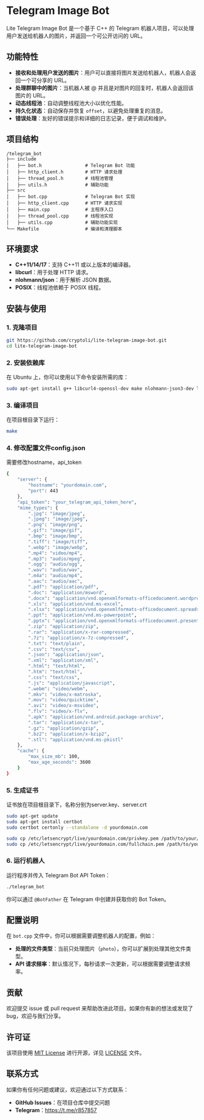 # Telegram Image Bot

Lite Telegram Image Bot 是一个基于 C++ 的 Telegram 机器人项目，可以处理用户发送给机器人的图片，并返回一个可公开访问的 URL。

## 功能特性

- **接收和处理用户发送的图片**：用户可以直接将图片发送给机器人，机器人会返回一个可分享的 URL。
- **处理群聊中的图片**：当机器人被 @ 并且是对图片的回复时，机器人会返回该图片的 URL。
- **动态线程池**：自动调整线程池大小以优化性能。
- **持久化状态**：自动保存并恢复 `offset`，以避免处理重复的消息。
- **错误处理**：友好的错误提示和详细的日志记录，便于调试和维护。

## 项目结构

```
/telegram_bot
├── include
│   ├── bot.h                # Telegram Bot 功能
│   ├── http_client.h        # HTTP 请求处理
│   ├── thread_pool.h        # 线程池管理
│   ├── utils.h              # 辅助功能
├── src
│   ├── bot.cpp              # Telegram Bot 实现
│   ├── http_client.cpp      # HTTP 请求实现
│   ├── main.cpp             # 主程序入口
│   ├── thread_pool.cpp      # 线程池实现
│   ├── utils.cpp            # 辅助功能实现
└── Makefile                 # 编译和清理脚本
```

## 环境要求

- **C++11/14/17**：支持 C++11 或以上版本的编译器。
- **libcurl**：用于处理 HTTP 请求。
- **nlohmann/json**：用于解析 JSON 数据。
- **POSIX**：线程池依赖于 POSIX 线程。

## 安装与使用

### 1. 克隆项目

```bash
git https://github.com/cryptoli/lite-telegram-image-bot.git
cd lite-telegram-image-bot
```

### 2. 安装依赖库

在 Ubuntu 上，你可以使用以下命令安装所需的库：

```bash
sudo apt-get install g++ libcurl4-openssl-dev make nlohmann-json3-dev libssl-dev sqlite3 libsqlite3-dev
```

### 3. 编译项目

在项目根目录下运行：

```bash
make
```
### 4. 修改配置文件config.json
需要修改hostname，api_token
```bash
{
    "server": {
        "hostname": "yourdomain.com",
        "port": 443
    },
    "api_token": "your_telegram_api_token_here",
    "mime_types": {
        ".jpg": "image/jpeg",
        ".jpeg": "image/jpeg",
        ".png": "image/png",
        ".gif": "image/gif",
        ".bmp": "image/bmp",
        ".tiff": "image/tiff",
        ".webp": "image/webp",
        ".mp4": "video/mp4",
        ".mp3": "audio/mpeg",
        ".ogg": "audio/ogg",
        ".wav": "audio/wav",
        ".m4a": "audio/mp4",
        ".aac": "audio/aac",
        ".pdf": "application/pdf",
        ".doc": "application/msword",
        ".docx": "application/vnd.openxmlformats-officedocument.wordprocessingml.document",
        ".xls": "application/vnd.ms-excel",
        ".xlsx": "application/vnd.openxmlformats-officedocument.spreadsheetml.sheet",
        ".ppt": "application/vnd.ms-powerpoint",
        ".pptx": "application/vnd.openxmlformats-officedocument.presentationml.presentation",
        ".zip": "application/zip",
        ".rar": "application/x-rar-compressed",
        ".7z": "application/x-7z-compressed",
        ".txt": "text/plain",
        ".csv": "text/csv",
        ".json": "application/json",
        ".xml": "application/xml",
        ".html": "text/html",
        ".htm": "text/html",
        ".css": "text/css",
        ".js": "application/javascript",
        ".webm": "video/webm",
        ".mkv": "video/x-matroska",
        ".mov": "video/quicktime",
        ".avi": "video/x-msvideo",
        ".flv": "video/x-flv",
        ".apk": "application/vnd.android.package-archive",
        ".tar": "application/x-tar",
        ".gz": "application/gzip",
        ".bz2": "application/x-bzip2",
        ".stl": "application/vnd.ms-pkistl"
    },
    "cache": {
        "max_size_mb": 100,
        "max_age_seconds": 3600
    }
}
```
### 5. 生成证书
证书放在项目根目录下，名称分别为server.key、server.crt
```bash
sudo apt-get update
sudo apt-get install certbot
sudo certbot certonly --standalone -d yourdomain.com

sudo cp /etc/letsencrypt/live/yourdomain.com/privkey.pem /path/to/your/project/server.key
sudo cp /etc/letsencrypt/live/yourdomain.com/fullchain.pem /path/to/your/project/server.crt

```
### 6. 运行机器人

运行程序并传入 Telegram Bot API Token：

```bash
./telegram_bot
```

你可以通过 `@BotFather` 在 Telegram 中创建并获取你的 Bot Token。

## 配置说明

在 `bot.cpp` 文件中，你可以根据需要调整机器人的配置，例如：

- **处理的文件类型**：当前只处理图片（`photo`），你可以扩展到处理其他文件类型。
- **API 请求频率**：默认情况下，每秒请求一次更新，可以根据需要调整请求频率。

## 贡献

欢迎提交 issue 或 pull request 来帮助改进此项目。如果你有新的想法或发现了 bug，欢迎与我们分享。

## 许可证

该项目使用 [MIT License](LICENSE) 进行开源，详见 [LICENSE](LICENSE) 文件。

## 联系方式

如果你有任何问题或建议，欢迎通过以下方式联系：

- **GitHub Issues**：在项目仓库中提交问题
- **Telegram**：https://t.me/r857857
